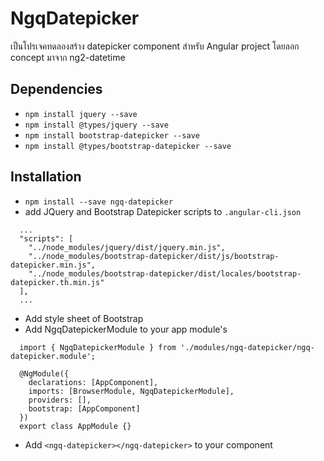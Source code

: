# NgqDatepicker

เป็นโปรเจคทดลองสร้าง datepicker component สำหรับ Angular project โดยลอก concept มาจาก ng2-datetime

## Dependencies

* `npm install jquery --save`
* `npm install @types/jquery --save`
* `npm install bootstrap-datepicker --save`
* `npm install @types/bootstrap-datepicker --save`

## Installation

* `npm install --save ngq-datepicker`
* add JQuery and Bootstrap Datepicker scripts to `.angular-cli.json`

```
  ...
  "scripts": [
    "../node_modules/jquery/dist/jquery.min.js",
    "../node_modules/bootstrap-datepicker/dist/js/bootstrap-datepicker.min.js",
    "../node_modules/bootstrap-datepicker/dist/locales/bootstrap-datepicker.th.min.js"
  ],
  ...
```

* Add style sheet of Bootstrap
* Add NgqDatepickerModule to your app module's

```
  import { NgqDatepickerModule } from './modules/ngq-datepicker/ngq-datepicker.module';

  @NgModule({
    declarations: [AppComponent],
    imports: [BrowserModule, NgqDatepickerModule],
    providers: [],
    bootstrap: [AppComponent]
  })
  export class AppModule {}
```

* Add `<ngq-datepicker></ngq-datepicker>` to your component
